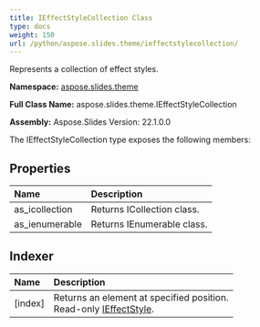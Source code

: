 ```yaml
---
title: IEffectStyleCollection Class
type: docs
weight: 150
url: /python/aspose.slides.theme/ieffectstylecollection/
---
```


Represents a collection of effect styles.

**Namespace:** [aspose.slides.theme](/python/aspose.slides.theme/)

**Full Class Name:** aspose.slides.theme.IEffectStyleCollection

**Assembly:**  Aspose.Slides Version: 22.1.0.0

The IEffectStyleCollection type exposes the following members:
## **Properties**
|**Name**|**Description**|
| :- | :- |
|as_icollection|Returns ICollection class.|
|as_ienumerable|Returns IEnumerable class.|
## **Indexer**
|**Name**|**Description**|
| :- | :- |
|[index]|Returns an element at specified position.<br/>            Read-only [IEffectStyle](/python/aspose.slides.theme/ieffectstyle/).|
